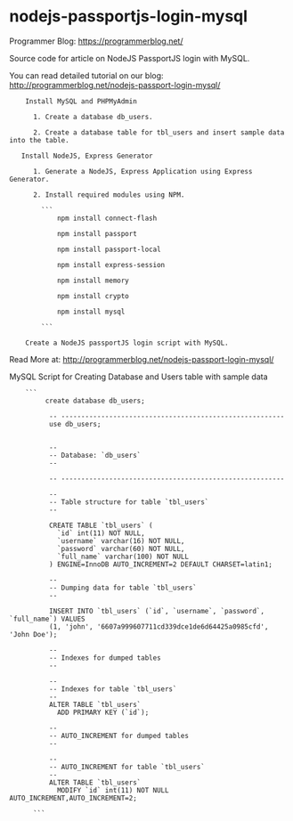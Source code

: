 # nodejs-passportjs-login-mysql
Programmer Blog: https://programmerblog.net/

Source code for article on NodeJS PassportJS login with MySQL.

You can read detailed tutorial on our blog: http://programmerblog.net/nodejs-passport-login-mysql/
     
        Install MySQL and PHPMyAdmin 
      
          1. Create a database db_users.

          2. Create a database table for tbl_users and insert sample data into the table.
   
       Install NodeJS, Express Generator
       
          1. Generate a NodeJS, Express Application using Express Generator.

          2. Install required modules using NPM.
          
            ``` 
                npm install connect-flash

                npm install passport

                npm install passport-local

                npm install express-session

                npm install memory

                npm install crypto

                npm install mysql
            
            ```

        Create a NodeJS passportJS login script with MySQL.
        
 Read More at: http://programmerblog.net/nodejs-passport-login-mysql/
        
 MySQL Script for Creating Database and Users table with sample data
        
        ```
             create database db_users;

              -- --------------------------------------------------------
              use db_users;


              --
              -- Database: `db_users`
              --

              -- --------------------------------------------------------

              --
              -- Table structure for table `tbl_users`
              --

              CREATE TABLE `tbl_users` (
                `id` int(11) NOT NULL,
                `username` varchar(16) NOT NULL,
                `password` varchar(60) NOT NULL,
                `full_name` varchar(100) NOT NULL
              ) ENGINE=InnoDB AUTO_INCREMENT=2 DEFAULT CHARSET=latin1;

              --
              -- Dumping data for table `tbl_users`
              --

              INSERT INTO `tbl_users` (`id`, `username`, `password`, `full_name`) VALUES
              (1, 'john', '6607a999607711cd339dce1de6d64425a0985cfd', 'John Doe');

              --
              -- Indexes for dumped tables
              --

              --
              -- Indexes for table `tbl_users`
              --
              ALTER TABLE `tbl_users`
                ADD PRIMARY KEY (`id`);

              --
              -- AUTO_INCREMENT for dumped tables
              --

              --
              -- AUTO_INCREMENT for table `tbl_users`
              --
              ALTER TABLE `tbl_users`
                MODIFY `id` int(11) NOT NULL AUTO_INCREMENT,AUTO_INCREMENT=2;
        
          ```
        
        
     
